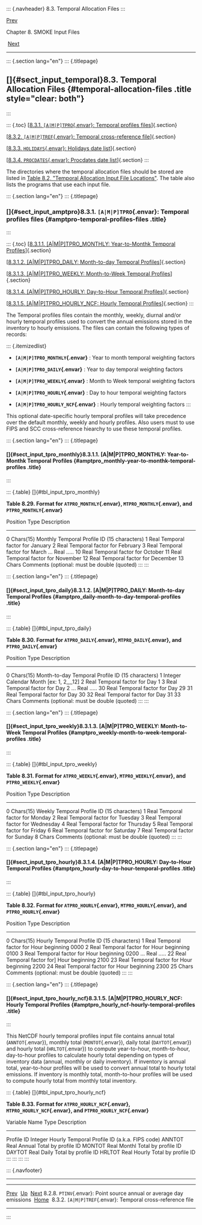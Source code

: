 ::: {.navheader}
8.3. Temporal Allocation Files
:::

[Prev](ch08s02s08.html) 

Chapter 8. SMOKE Input Files

 [Next](ch08s03s02.html)

------------------------------------------------------------------------

::: {.section lang="en"}
::: {.titlepage}
<div>

<div>

[]{#sect_input_temporal}8.3. Temporal Allocation Files {#temporal-allocation-files .title style="clear: both"}
------------------------------------------------------

</div>

</div>
:::

::: {.toc}
[[8.3.1. `[A|M|P]TPRO`{.envar}: Temporal profiles
files](ch08s03.html#sect_input_amptpro)]{.section}

[[8.3.2. `[A|M|P]TREF`{.envar}: Temporal cross-reference
file](ch08s03s02.html)]{.section}

[[8.3.3. `HOLIDAYS`{.envar}: Holidays date
list](ch08s03s03.html)]{.section}

[[8.3.4. `PROCDATES`{.envar}: Procdates date
list](ch08s03s04.html)]{.section}
:::

The directories where the temporal allocation files should be stored are
listed in [Table 8.2, "Temporal Allocation Input File
Locations"](ch08.html#tbl_input_temporal_files "Table 8.2. Temporal Allocation Input File Locations").
The table also lists the programs that use each input file.

::: {.section lang="en"}
::: {.titlepage}
<div>

<div>

### []{#sect_input_amptpro}8.3.1. `[A|M|P]TPRO`{.envar}: Temporal profiles files {#amptpro-temporal-profiles-files .title}

</div>

</div>
:::

::: {.toc}
[[8.3.1.1. \[A\|M\|P\]TPRO\_MONTHLY: Year-to-Monthk Temporal
Profiles](ch08s03.html#sect_input_tpro_monthly)]{.section}

[[8.3.1.2. \[A\|M\|P\]TPRO\_DAILY: Month-to-day Temporal
Profiles](ch08s03.html#sect_input_tpro_daily)]{.section}

[[8.3.1.3. \[A\|M\|P\]TPRO\_WEEKLY: Month-to-Week Temporal
Profiles](ch08s03.html#sect_input_tpro_weekly)]{.section}

[[8.3.1.4. \[A\|M\|P\]TPRO\_HOURLY: Day-to-Hour Temporal
Profiles](ch08s03.html#sect_input_tpro_hourly)]{.section}

[[8.3.1.5. \[A\|M\|P\]TPRO\_HOURLY\_NCF: Hourly Temporal
Profiles](ch08s03.html#sect_input_tpro_hourly_ncf)]{.section}
:::

The Temporal profiles files contain the monthly, weekly, diurnal and/or
hourly temporal profiles used to convert the annual emissions stored in
the inventory to hourly emissions. The files can contain the following
types of records:

::: {.itemizedlist}
-   **`[A|M|P]TPRO_MONTHLY`{.envar}** : Year to month temporal weighting
    factors

-   **`[A|M|P]TPRO_DAILY`{.envar}** : Year to day temporal weighting
    factors

-   **`[A|M|P]TPRO_WEEKLY`{.envar}** : Month to Week temporal weighting
    factors

-   **`[A|M|P]TPRO_HOURLY`{.envar}** : Day to hour temporal weighting
    factors

-   **`[A|M|P]TPRO_HOURLY_NCF`{.envar}** : Hourly temporal weighting
    factors
:::

This optional date-specific hourly temporal profiles will take
precedence over the default monthly, weekly and hourly profiles. Also
users must to use FIPS and SCC cross-reference hiearchy to use these
temporal profiles.

::: {.section lang="en"}
::: {.titlepage}
<div>

<div>

#### []{#sect_input_tpro_monthly}8.3.1.1. \[A\|M\|P\]TPRO\_MONTHLY: Year-to-Monthk Temporal Profiles {#amptpro_monthly-year-to-monthk-temporal-profiles .title}

</div>

</div>
:::

::: {.table}
[]{#tbl_input_tpro_monthly}

**Table 8.29. Format for `ATPRO_MONTHLY`{.envar},
`MTPRO_MONTHLY`{.envar}, and `PTPRO_MONTHLY`{.envar}**

  Position   Type        Description
  ---------- ----------- ---------------------------------------------
  0          Chars(15)   Monthly Temporal Profile ID (15 characters)
  1          Real        Temporal factor for January
  2          Real        Temporal factor for February
  3          Real        Temporal factor for March
  \...       Real        \.....
  10         Real        Temporal factor for October
  11         Real        Temporal factor for November
  12         Real        Temporal factor for December
  13         Chars       Comments (optional: must be double (quoted)
:::
:::

::: {.section lang="en"}
::: {.titlepage}
<div>

<div>

#### []{#sect_input_tpro_daily}8.3.1.2. \[A\|M\|P\]TPRO\_DAILY: Month-to-day Temporal Profiles {#amptpro_daily-month-to-day-temporal-profiles .title}

</div>

</div>
:::

::: {.table}
[]{#tbl_input_tpro_daily}

**Table 8.30. Format for `ATPRO_DAILY`{.envar}, `MTPRO_DAILY`{.envar},
and `PTPRO_DAILY`{.envar}**

  Position   Type        Description
  ---------- ----------- --------------------------------------------------
  0          Chars(15)   Month-to-day Temporal Profile ID (15 characters)
  1          Integer     Calendar Month \[ex: 1, 2,,,,12\]
  2          Real        Temporal factor for Day 1
  3          Real        Temporal factor for Day 2
  \...       Real        \.....
  30         Real        Temporal factor for Day 29
  31         Real        Temporal factor for Day 30
  32         Real        Temporal factor for Day 31
  33         Chars       Comments (optional: must be double (quoted)
:::
:::

::: {.section lang="en"}
::: {.titlepage}
<div>

<div>

#### []{#sect_input_tpro_weekly}8.3.1.3. \[A\|M\|P\]TPRO\_WEEKLY: Month-to-Week Temporal Profiles {#amptpro_weekly-month-to-week-temporal-profiles .title}

</div>

</div>
:::

::: {.table}
[]{#tbl_input_tpro_weekly}

**Table 8.31. Format for `ATPRO_WEEKLY`{.envar}, `MTPRO_WEEKLY`{.envar},
and `PTPRO_WEEKLY`{.envar}**

  Position   Type        Description
  ---------- ----------- ---------------------------------------------
  0          Chars(15)   Weekly Temporal Profile ID (15 characters)
  1          Real        Temporal factor for Monday
  2          Real        Temporal factor for Tuesday
  3          Real        Temporal factor for Wednesday
  4          Real        Temporal factor for Thursday
  5          Real        Temporal factor for Friday
  6          Real        Temporal factor for Saturday
  7          Real        Temporal factor for Sunday
  8          Chars       Comments (optional: must be double (quoted)
:::
:::

::: {.section lang="en"}
::: {.titlepage}
<div>

<div>

#### []{#sect_input_tpro_hourly}8.3.1.4. \[A\|M\|P\]TPRO\_HOURLY: Day-to-Hour Temporal Profiles {#amptpro_hourly-day-to-hour-temporal-profiles .title}

</div>

</div>
:::

::: {.table}
[]{#tbl_input_tpro_hourly}

**Table 8.32. Format for `ATPRO_HOURLY`{.envar}, `MTPRO_HOURLY`{.envar},
and `PTPRO_HOURLY`{.envar}**

  Position   Type        Description
  ---------- ----------- ---------------------------------------------
  0          Chars(15)   Hourly Temporal Profile ID (15 characters)
  1          Real        Temporal factor for Hour beginning 0000
  2          Real        Temporal factor for Hour beginning 0100
  3          Real        Temporal factor for Hour beginning 0200
  \...       Real        \.....
  22         Real        Temporal factor for\] Hour beginning 2100
  23         Real        Temporal factor for Hour beginning 2200
  24         Real        Temporal factor for Hour beginning 2300
  25         Chars       Comments (optional: must be double (quoted)
:::
:::

::: {.section lang="en"}
::: {.titlepage}
<div>

<div>

#### []{#sect_input_tpro_hourly_ncf}8.3.1.5. \[A\|M\|P\]TPRO\_HOURLY\_NCF: Hourly Temporal Profiles {#amptpro_hourly_ncf-hourly-temporal-profiles .title}

</div>

</div>
:::

This NetCDF hourly temporal profiles input file contains annual total
(`ANNTOT`{.envar}), monthly total (`MONTOT`{.envar}), daily total
(`DAYTOT`{.envar}) and hourly total (`HRLTOT`{.envar}) to compute
year-to-hour, month-to-hour, day-to-hour profiles to calculate hourly
total depending on types of inventory data (annual, monthly or daily
inventory). If inventory is annual total, year-to-hour profiles will be
used to convert annual total to hourly total emissions. If inventory is
monthly total, month-to-hour profiles will be used to compute hourly
total from monthly total inventory.

::: {.table}
[]{#tbl_input_tpro_hourly_ncf}

**Table 8.33. Format for `ATPRO_HOURLY_NCF`{.envar},
`MTPRO_HOURLY_NCF`{.envar}, and `PTPRO_HOURLY_NCF`{.envar}**

  Variable Name   Type      Description
  --------------- --------- -----------------------------------------------
  Profile ID      Integer   Hourly Temporal Profile ID (a.k.a. FIPS code)
  ANNTOT          Real      Annual Total by profile ID
  MONTOT          Real      Monthl Total by profile ID
  DAYTOT          Real      Daily Total by profile ID
  HRLTOT          Real      Hourly Total by profile ID
:::
:::
:::
:::

::: {.navfooter}

------------------------------------------------------------------------

  ----------------------------------------------------------------------- -------------------- --------------------------------------------------------------
  [Prev](ch08s02s08.html)                                                   [Up](ch08.html)                                           [Next](ch08s03s02.html)
  8.2.8. `PTINV`{.envar}: Point source annual or average day emissions     [Home](index.html)     8.3.2. `[A|M|P]TREF`{.envar}: Temporal cross-reference file
  ----------------------------------------------------------------------- -------------------- --------------------------------------------------------------
:::
